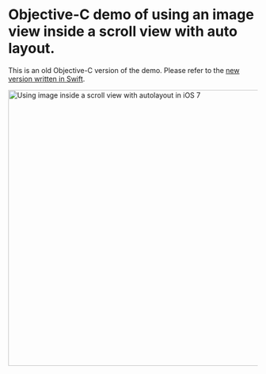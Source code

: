 # Objective-C demo of using an image view inside a scroll view with auto layout.

This is an old Objective-C version of the demo. Please refer to the [new version written in Swift](https://github.com/evgenyneu/ios-imagescroll-swift).

<img src='https://raw.github.com/evgenyneu/ios-imagescroll/master/image_scroll.png' width='556' alt='Using image inside a scroll view with autolayout in iOS 7'>



